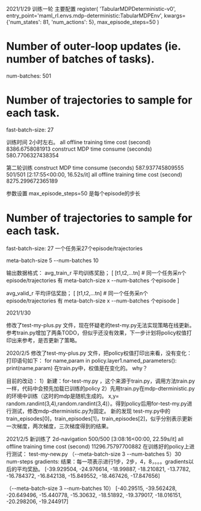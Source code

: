 2021/1/29
训练一轮
主要配置 
register(
    'TabularMDPDeterministic-v0',
    entry_point='maml_rl.envs.mdp-deterministic:TabularMDPEnv',
    kwargs={'num_states': 81, 'num_actions': 5},
    max_episode_steps=50
)

# Number of outer-loop updates (ie. number of batches of tasks).
num-batches: 501

# Number of trajectories to sample for each task.
fast-batch-size: 27

训练时间 2小时左右。
all offline training time cost (second) 8386.6758081913
construct MDP time consume (seconds) 580.7706327438354

第二轮训练
construct MDP time consume (seconds) 587.937745809555
501/501 [2:17:55<00:00, 16.52s/it]
all offline training time cost (second) 8275.299672365189



参数设置
max_episode_steps=50 是每个episode的步长
# Number of trajectories to sample for each task.
fast-batch-size: 27
一个任务采27个episode/trajectories


meta-batch-size 5 --num-batches 10


输出数据格式：
avg_train_r 平均训练奖励；
[
[t1,t2,...tn] # 同一个任务采n个episode/trajectories
有 meta-batch-size x --num-batches  个episode
]

avg_valid_r 平均评估奖励；
[
[t1,t2,...tn] # 同一个任务采n个episode/trajectories
有 meta-batch-size x --num-batches  个episode
]



2021/1/30

修改了test-my-plus.py 文件，现在怀疑老的test-my.py无法实现策略在线更新。
参考train.py增加了两条TODO，但似乎还没有效果，下一步计划将policy权值打印出来参考，是否更新了策略。

2020/2/5
修改了test-my-plus.py 文件，把policy权值打印出来看，没有变化：
打印语句如下：
        for name,param in policy.layer1.named_parameters():
            print(name,param)
在train.py中，权值是在变化的。
why？

目前的改动：
1）新建：for-test-my.py ，这个来源于train.py，调用方法train.py 一样，代码中会预先加载已训练的policy
2）先用train.py在mdp-dterministic.py的环境中训练（这时的mdp是随机生成的。 x,y= random.randint(3,4),random.randint(3,4)）。得到policy后用for-test-my.py进行测试，修改mdp-dterministic.py为固定。
新的发现
test-my.py中的 train_episodes[0]，train_episodes[1]，train_episodes[2]，似乎分别表示更新一次梯度，两次梯度，三次梯度得到的结果。

2021/2/5
新训练了 2d-navigation
500/500 [3:08:16<00:00, 22.59s/it]
all offline training time cost (second) 11296.75797700882
在训练好的policy上进行测试：
test-my-new.py
（--meta-batch-size 3 --num-batches 5）30 num-steps gradients:
结果：每一项表示进行1步，2步，4，8，。。。gradients以后的平均奖励。
[-39.929504, -24.976614, -18.99887, -18.210821, -13.7782, -16.784372, -16.842138, -15.849552, -18.467426, -17.847656]

（--meta-batch-size 3 --num-batches 10）
[-40.29515, -39.562428, -20.649496, -15.440778, -15.30632, -18.51892, -19.379017, -18.016151, -20.298206, -19.244917]





